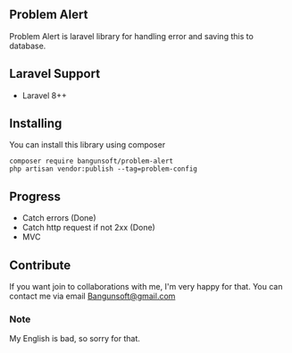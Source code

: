 ## Problem Alert
Problem Alert is laravel library for handling error and saving this to database.

## Laravel Support
- Laravel 8++

## Installing
You can install this library using composer
```terminal
composer require bangunsoft/problem-alert
php artisan vendor:publish --tag=problem-config
```

## Progress
- Catch errors (Done)
- Catch http request if not 2xx (Done)
- MVC

## Contribute
If you want join to collaborations with me, I'm very happy for that. 
You can contact me via email [Bangunsoft@gmail.com](mailto:bangunsoft@gmail.com)

### Note
My English is bad, so sorry for that.